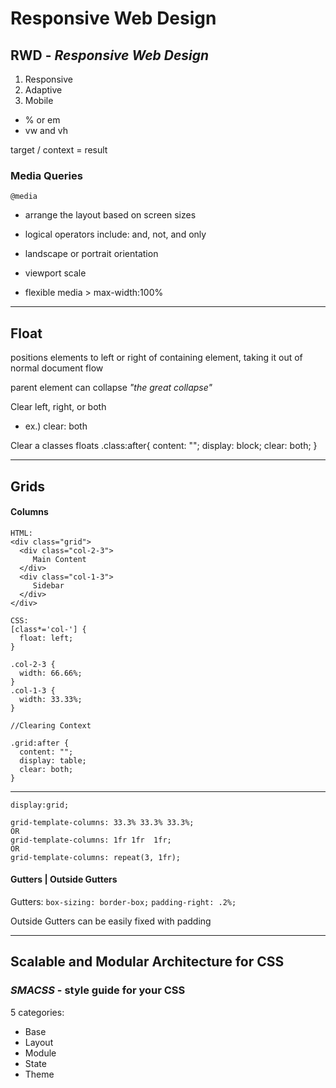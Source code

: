 # Responsive Web Design 

## **RWD** - *Responsive Web Design*

1. Responsive
2. Adaptive
3. Mobile

- % or em 
- vw and vh

target / context = result

### Media Queries
`@media `
- arrange the layout based on screen sizes 

- logical operators include: and, not, and only

- landscape or portrait orientation

- viewport scale

- flexible media > max-width:100%


---

## Float

positions elements to left or right of containing element, taking it out of normal document flow

parent element can collapse *"the great collapse"*


Clear left, right, or both

- ex.) clear: both

Clear a classes floats
.class:after{
  content: "";
  display: block;
  clear: both;
}

---

## Grids

#### Columns

```
HTML:
<div class="grid">
  <div class="col-2-3">
     Main Content
  </div>
  <div class="col-1-3">
     Sidebar
  </div>
</div>

CSS:
[class*='col-'] {
  float: left;
}

.col-2-3 {
  width: 66.66%;
}
.col-1-3 {
  width: 33.33%;
}

//Clearing Context

.grid:after {
  content: "";
  display: table;
  clear: both;
}
```
---
```
display:grid;

grid-template-columns: 33.3% 33.3% 33.3%;
OR
grid-template-columns: 1fr 1fr  1fr;
OR
grid-template-columns: repeat(3, 1fr);
```

#### Gutters | Outside Gutters
Gutters:
`box-sizing: border-box;`
`padding-right: .2%;`

Outside Gutters can be easily fixed with padding

---
## Scalable and Modular Architecture for CSS
### *SMACSS* - style guide for your CSS


5 categories:
- Base
- Layout
- Module
- State
- Theme

